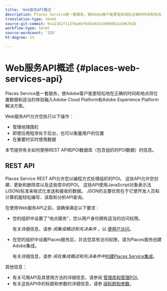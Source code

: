 ```yaml
---
title: 'Web服务API概述 '
description: Places Service是一套服务，使Adobe客户能更轻松地在正确的时间和地点将位置数据和适当的体验融入Adobe Experience Cloud和Adobe Experience Platform解决方案。
translation-type: tm+mt
source-git-commit: 0ca2162f113fba6bfbd54443109068b1a506762b
workflow-type: tm+mt
source-wordcount: '335'
ht-degree: 1%

---
```



# Web服务API概述 {#places-web-services-api}

Places Service是一套服务，使Adobe客户能更轻松地在正确的时间和地点将位置数据和适当的体验融入Adobe Cloud Platform和Adobe Experience Platform解决方案。

Web服务API允许您执行以下操作：

* 管理地理围栏
* 即使应用程序处于后台，也可以衡量用户的位置
* 在重要时实时使用数据

本节提供有关如何使用REST API和POI数据库（包含组织的POI数据）的信息。

## REST API

Places Service REST API允许您以编程方式处理组织的POI。 这些API允许您创建、更新和删除库以及这些库中的POI。 这些API使用JavaScript对象表示法(JSON)标准来格式化发送和接收的数据。 JSON的主要优势在于它使开发人员和计算机能轻松编写、读取和分析API查询。

在使用Web服务API之前，请确保满足以下要求：

* 您的组织中设置了“地点服务”，您以用户身份拥有适当的访问权限。

   有关详细信息，请参 *阅集成概述和先决条件* ，以 [便用户访问](/help/web-service-api/adobe-i-o-integration.md)。

* 在您的组织中设置Places服务后，并且您具有访问权限，请为Places服务创建Adobe集成。

   有关详细信息，请参 *阅在集成概述和先决条件中*[创建Places Service集成](/help/web-service-api/adobe-i-o-integration.md)。

其他信息：

* 有关可用API及其使用方法的详细信息，请参阅 [管理库](/help/web-service-api/api-usage/manage-libraries/manage-libraries.md)[和管理POI](/help/web-service-api/api-usage/manage-pois/manage-pois.md)。
* 有关这些API中的标题和参数的详细信息，请参 [阅标题和参数](/help/web-service-api/api-usage/headers-and-parameters.md)。